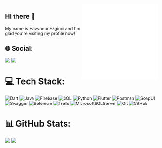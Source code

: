 <img src="https://github.com/havva-nur-ezginci/havva-nur-ezginci/blob/main/assets/work.gif" width="250px" height="250px"  align="right" >

## Hi there 👋 

My name is Havvanur Ezginci and I'm glad you're visiting my profile now!

<!--
<h1 align="center">Hi there <img height="30" src="https://media.giphy.com/media/hvRJCLFzcasrR4ia7z/giphy.gif" width="30px"></h1>


<img src="https://github.com/havva-nur-ezginci/havva-nur-ezginci/blob/main/coffee.gif" width="85px" height="85px" alt="Coffee Animation" style="display: inline; margin: 0; padding: 0; vertical-align: middle;"/> 
**havva-nur-ezginci/havva-nur-ezginci** is a ✨ _special_ ✨ repository because its `README.md` (this file) appears on your GitHub profile.

Here are some ideas to get you started:


🌱 I’m currently learning ...<br>🔭 I’m currently working on ...<br>👯 I’m looking to collaborate on ...<br>🤝 I’m looking for help with ...<br>🌱 I’m currently exploring ...<br>🤔 I’m looking for help with ...<br>💬 Ask me about ...<br>😄 Pronouns: ...<br>⚡ Fun fact: ...<br>





-->
## 🌐 Social:

<p align="left">
<a href="https://linkedin.com/in/havva-nur-ezginci" target="_blank"><img src="https://img.shields.io/badge/LinkedIn-%230077B5.svg?style=for-the-badge&logo=linkedin&logoColor=white"/></a> 
<a target="_blank" href="mailto:nurezginci@gmail.com"><img src="https://img.shields.io/badge/Gmail-D14836?style=for-the-badge&logo=gmail&logoColor=white"/></a>
</p>

# 💻 Tech Stack:
![Dart](https://img.shields.io/badge/dart-%230175C2.svg?style=for-the-badge&logo=dart&logoColor=white) ![Java](https://img.shields.io/badge/java-%23ED8B00.svg?style=for-the-badge&logo=java&logoColor=white) ![Firebase](https://img.shields.io/badge/firebase-%23039BE5.svg?style=for-the-badge&logo=firebase) ![SQL](https://img.shields.io/badge/sql-%23ED8B00.svg?style=for-the-badge&logo=sql&logoColor=white) ![Python](https://img.shields.io/badge/python-%23039BE5.svg?style=for-the-badge&logo=python) ![Flutter](https://img.shields.io/badge/Flutter-%2302569B.svg?style=for-the-badge&logo=Flutter&logoColor=white) ![Postman](https://img.shields.io/badge/Postman-FF6C37?style=for-the-badge&logo=postman&logoColor=white) ![SoapUI](https://img.shields.io/badge/SoapUI-FCC624?style=for-the-badge&logo=soapui&logoColor=black) ![Swagger](https://img.shields.io/badge/-Swagger-%23Clojure?style=for-the-badge&logo=swagger&logoColor=white) ![Selenium](https://img.shields.io/badge/-Selenium-%23Clojure?style=for-the-badge&logo=selenium&logoColor=white) ![Trello](https://img.shields.io/badge/Trello-%23026AA7.svg?style=for-the-badge&logo=Trello&logoColor=white)
![MicrosoftSQLServer](https://img.shields.io/badge/Microsoft%20SQL%20Server-CC2927?style=for-the-badge&logo=microsoft%20sql%20server&logoColor=white) ![Git](https://img.shields.io/badge/git-%23F05033.svg?style=for-the-badge&logo=git&logoColor=white) ![GitHub](https://img.shields.io/badge/github-%23121011.svg?style=for-the-badge&logo=github&logoColor=white)


# 📊 GitHub Stats:
![](https://github-readme-stats.vercel.app/api/top-langs/?username=havva-nur-ezginci&theme=blueberry&hide_border=false&include_all_commits=true&count_private=false&layout=compact) 
![](https://github-readme-streak-stats.herokuapp.com/?user=havva-nur-ezginci&theme=blueberry&hide_border=false)

<!--
top lang => &langs_count=12
![](https://github-readme-stats.vercel.app/api?username=havva-nur-ezginci&theme=blueberry&hide_border=false&include_all_commits=true&count_private=false)<br/>
-->

